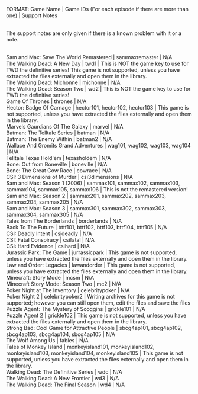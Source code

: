 FORMAT: Game Name | Game IDs (For each episode if there are more than one) | Support Notes<br/><br/>

The support notes are only given if there is a known problem with it or a note.<br/><br/>

Sam and Max: Save The World Remastered | sammaxremaster | N/A<br/>
The Walking Dead: A New Day | twd1 | This is NOT the game key to use for TWD the definitive series! This game is not supported, unless you have extracted the files externally and open them in the library.<br/>
The Walking Dead: Michonne | michonne | N/A<br/>
The Walking Dead: Season Two | wd2 | This is NOT the game key to use for TWD the definitive series!<br/>
Game Of Thrones | thrones | N/A<br/>
Hector: Badge Of Carnage | hector101, hector102, hector103 | This game is not supported, unless you have extracted the files externally and open them in the library.
<br/>Marvels Gaurdians Of The Galaxy | marvel | N/A<br/>
Batman: The Telltale Series | batman | N/A<br/>
Batman: The Enemy Within | batman2 | N/A<br/>
Wallace And Gromits Grand Adventures | wag101, wag102, wag103, wag104 | N/A<br/>
Telltale Texas Hold'em | texasholdem | N/A<br/>
Bone: Out from Boneville | boneville | N/A<br/>
Bone: The Great Cow Race | cowrace | N/A<br/>
CSI: 3 Dimensions of Murder | csi3dimensions | N/A<br/>
Sam and Max: Season 1 (2006) | sammax101, sammax102, sammax103, sammax104, sammax105, sammax106 | This is not the remastered version!<br/>
Sam and Max: Season 2 | sammax201, sammax202, sammax203, sammax204, sammax205 | N/A<br/>
Sam and Max: Season 3 | sammax301, sammax302, sammax303, sammax304, sammax305 | N/A<br/>
Tales from The Borderlands | borderlands | N/A<br/>
Back To The Future | bttf101, bttf102, bttf103, bttf104, bttf105 | N/A<br/>
CSI: Deadly Intent | csideadly | N/A<br/>
CSI: Fatal Conspiracy | csifatal | N/A<br/>
CSI: Hard Evidence | csihard | N/A<br/>
Jurassic Park: The Game | jurrassicpark | This game is not supported, unless you have extracted the files externally and open them in the library.<br/>
Law and Order: Legacies | lawandorder | This game is not supported, unless you have extracted the files externally and open them in the library.<br/>
Minecraft: Story Mode | mcsm | N/A<br/>
Minecraft Story Mode: Season Two | mc2 | N/A<br/>
Poker Night at The Inventory | celebritypoker | N/A<br/>
Poker Night 2 | celebritypoker2 | Writing archives for this game is not supported; however you can still open them, edit the files and save the files<br/>
Puzzle Agent: The Mystery of Scoggins | grickle101 | N/A<br/>
Puzzle Agent 2 | grickle102 | This game is not supported, unless you have extracted the files externally and open them in the library.<br/>
Strong Bad: Cool Game for Attractive People | sbcg4ap101, sbcg4ap102, sbcg4ap103, sbcg4ap104, sbcg4ap105 | N/A<br/>
The Wolf Among Us | fables | N/A<br/>
Tales of Monkey Island | monkeyisland101, monkeyisland102, monkeyisland103, monkeyisland104, monkeyisland105 | This game is not supported, unless you have extracted the files externally and open them in the library.<br/>
Walking Dead: The Definitive Series | wdc | N/A<br/>
The Walking Dead: A New Frontier | wd3 | N/A<br/>
The Walking Dead: The Final Season | wd4 | N/A<br/>
